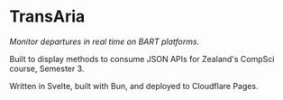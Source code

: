 # TransAria 

*Monitor departures in real time on BART platforms.*

Built to display methods to consume JSON APIs for Zealand's CompSci course, Semester 3.

Written in Svelte, built with Bun, and deployed to Cloudflare Pages.